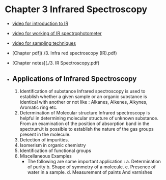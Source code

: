 # Chapter 3 Infrared Spectroscopy

- [video for introduction to IR](https://youtu.be/W6mjL7tNwJ8)
- [video for working of IR spectrophotometer](https://youtu.be/OiukFtC8E04)
- [video for sampling techniques](https://youtu.be/ntjHg6BT1E0)
- [Chapter pdf](./3. Infra red spectroscopy (IR).pdf)
- [Chapter notes](./3. IR Spectroscopy.pdf)

- ## Applications of Infrared Spectroscopy
	1. Identification of substance
	Infrared spectroscopy is used to establish whether a given sample or an organic substance is identical with another or not like : Alkanes, Alkenes, Alkynes, Aromatic ring etc.
	2. Determination of Molecular structure
	Infrared spectroscopy is helpful in determining molecular structure of unknown substance.
	From an examination of the position of absorption band in the spectrum.it is possible to establish the nature of the gas groups present in the molecule.
	3. Detection of impurities.
	4. Isomerism in organic chemistry
	5. Identification of functional groups
	6. Miscellaneous Examples
		- The following are some important application :
		a. Determination of purity
		b. Shape of symmetry of a molecule.
		c. Presence of water in a sample.
		d. Measurement of paints And varnishes